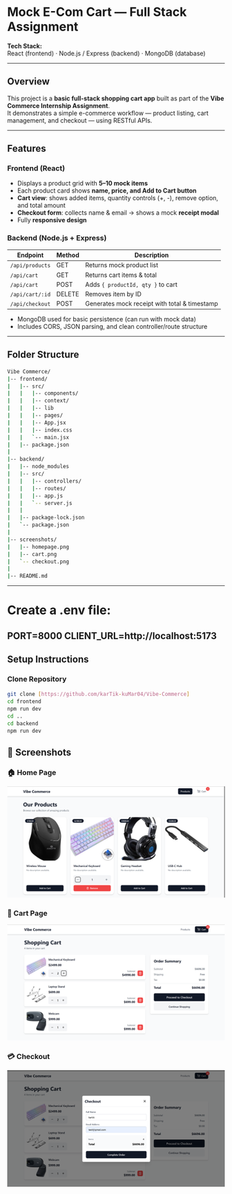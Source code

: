 # Mock E-Com Cart — Full Stack Assignment

**Tech Stack:**  
React (frontend) · Node.js / Express (backend) · MongoDB (database)

---

## Overview

This project is a **basic full-stack shopping cart app** built as part of the **Vibe Commerce Internship Assignment**.  
It demonstrates a simple e-commerce workflow — product listing, cart management, and checkout — using RESTful APIs.

---

##  Features

###  Frontend (React)
- Displays a product grid with **5–10 mock items**  
- Each product card shows **name, price, and Add to Cart button**  
- **Cart view**: shows added items, quantity controls (+, -), remove option, and total amount  
- **Checkout form**: collects name & email → shows a mock **receipt modal**  
- Fully **responsive design**

###  Backend (Node.js + Express)

| Endpoint | Method | Description |
|-----------|---------|-------------|
| `/api/products` | GET | Returns mock product list |
| `/api/cart` | GET | Returns cart items & total |
| `/api/cart` | POST | Adds `{ productId, qty }` to cart |
| `/api/cart/:id` | DELETE | Removes item by ID |
| `/api/checkout` | POST | Generates mock receipt with total & timestamp |

- MongoDB used for basic persistence (can run with mock data)
- Includes CORS, JSON parsing, and clean controller/route structure

---
##  Folder Structure
```bash
Vibe Commerce/
|-- frontend/
|   |-- src/
|   |   |-- components/
|   |   |-- context/
|   |   |-- lib
|   |   |-- pages/
|   |   |-- App.jsx
|   |   |-- index.css
|   |   `-- main.jsx
|   |-- package.json
|
|-- backend/
|   |-- node_modules
|   |-- src/
|   |   |-- controllers/
|   |   |-- routes/
|   |   |-- app.js
|   |   `-- server.js
|   |
|   |-- package-lock.json
|   `-- package.json
|
|-- screenshots/
|   |-- homepage.png
|   |-- cart.png
|   `-- checkout.png
|
|-- README.md

```


---
# Create a .env file:

PORT=8000
CLIENT_URL=http://localhost:5173
---

## Setup Instructions

### Clone Repository
```bash
git clone [https://github.com/karTik-kuMar04/Vibe-Commerce]
cd frontend
npm run dev
cd ..
cd backend
npm run dev
```





## 📸 Screenshots

### 🏠 Home Page
![Home Page](./screenshots/homepage.png)

### 🛒 Cart Page
![Cart Page](./screenshots/cart.png)

### 💳 Checkout
![Checkout](./screenshots/checkout.png)
